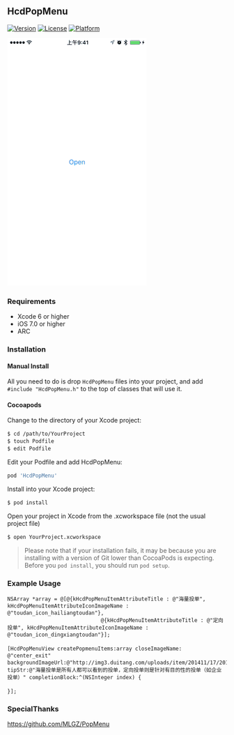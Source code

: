 HcdPopMenu
------
[![Version](https://img.shields.io/cocoapods/v/HcdPopMenu.svg?style=flat)](http://cocoapods.org/pods/HcdPopMenu)
[![License](https://img.shields.io/cocoapods/l/HcdPopMenu.svg)](http://cocoapods.org/pods/HcdPopMenu)
[![Platform](https://img.shields.io/cocoapods/p/HcdPopMenu.svg)](http://cocoapods.org/pods/HcdPopMenu)

![图片](https://raw.githubusercontent.com/Jvaeyhcd/HcdPopMenu/master/screen.gif)

### Requirements
* Xcode 6 or higher
* iOS 7.0 or higher
* ARC

### Installation
#### Manual Install

All you need to do is drop `HcdPopMenu` files into your project, and add `#include "HcdPopMenu.h"` to the top of classes that will use it.

#### Cocoapods

Change to the directory of your Xcode project:
``` bash
$ cd /path/to/YourProject
$ touch Podfile
$ edit Podfile
```

Edit your Podfile and add HcdPopMenu:
``` bash
pod 'HcdPopMenu'
```
Install into your Xcode project:
``` bash
$ pod install
```
Open your project in Xcode from the .xcworkspace file (not the usual project file)
``` bash
$ open YourProject.xcworkspace
```

> Please note that if your installation fails, it may be because you are installing with a version of Git lower than CocoaPods is expecting. Before you `pod install`, you should run `pod setup`.

### Example Usage

``` objc
NSArray *array = @[@{kHcdPopMenuItemAttributeTitle : @"海量投单", kHcdPopMenuItemAttributeIconImageName : @"toudan_icon_hailiangtoudan"},
                              @{kHcdPopMenuItemAttributeTitle : @"定向投单", kHcdPopMenuItemAttributeIconImageName : @"toudan_icon_dingxiangtoudan"}];

[HcdPopMenuView createPopmenuItems:array closeImageName: @"center_exit" backgroundImageUrl:@"http://img3.duitang.com/uploads/item/201411/17/20141117102333_rwHMH.thumb.700_0.jpeg" tipStr:@"海量投单是所有人都可以看到的投单，定向投单则是针对有目的性的投单（如企业投单）" completionBlock:^(NSInteger index) {

}];
```
### SpecialThanks
https://github.com/MLGZ/PopMenu

